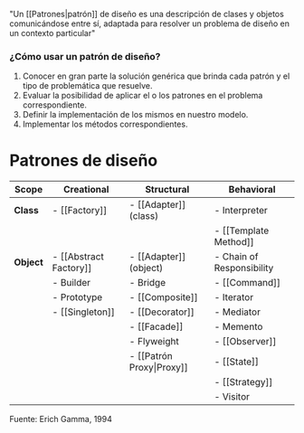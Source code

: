 "Un [[Patrones|patrón]] de diseño es una descripción de clases y objetos comunicándose entre sí, adaptada para resolver un problema de diseño en un contexto particular" 

### ¿Cómo usar un patrón de diseño?
1. Conocer en gran parte la solución genérica que brinda cada patrón y el tipo de problemática que resuelve.
2. Evaluar la posibilidad de aplicar el o los patrones en el problema correspondiente.
3. Definir la implementación de los mismos en nuestro modelo.
4. Implementar los métodos correspondientes.

# Patrones de diseño
| Scope      | Creational             | Structural                | Behavioral                |
| ---------- | ---------------------- | ------------------------- | ------------------------- |
| **Class**  | - [[Factory]]          | - [[Adapter]] (class)     | - Interpreter             |
|            |                        |                           | - [[Template Method]]     |
| **Object** | - [[Abstract Factory]] | - [[Adapter]] (object)    | - Chain of Responsibility |
|            | - Builder              | - Bridge                  | - [[Command]]             |
|            | - Prototype            | - [[Composite]]           | - Iterator                |
|            | - [[Singleton]]        | - [[Decorator]]           | - Mediator                |
|            |                        | - [[Facade]]              | - Memento                 |
|            |                        | - Flyweight               | - [[Observer]]            |
|            |                        | - [[Patrón Proxy\|Proxy]] | - [[State]]               |
|            |                        |                           | - [[Strategy]]            |
|            |                        |                           | - Visitor                 |

Fuente: Erich Gamma, 1994

